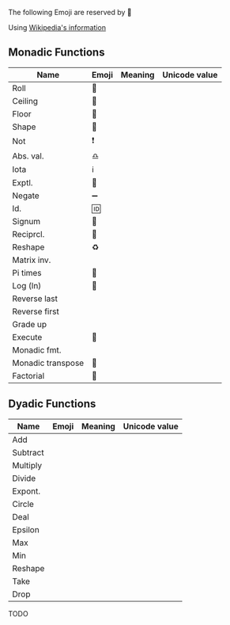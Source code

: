 The following Emoji are reserved by :apple:

Using [Wikipedia's information](https://en.wikipedia.org/wiki/APL_syntax_and_symbols)

## Monadic Functions

|Name     |Emoji    |Meaning                    |Unicode value|
|-------  |---------|---------------------------|-------------|
|Roll     |:game_die:|                           |             |
|Ceiling  |:arrow_up_small:|                           |             |
|Floor    |:arrow_down_small:|                           |             |
|Shape    |:diamond_shape_with_a_dot_inside:|                           |             |
|Not      |:heavy_exclamation_mark:|                           |             |
|Abs. val.|:libra:|                           |             |
|Iota     |:information_source:|                           |             |
|Exptl.   |:rabbit:|                           |             |
|Negate   |:heavy_minus_sign:|                           |             |
|Id.      |:id:|                           |             |
|Signum   |:put_litter_in_its_place:         |                           |             |
|Reciprcl.|:massage:         |                           |             |
|Reshape  |:recycle:         |                             |             |
|Matrix inv.|       |                             |             |
|Pi times |:cake:  |                             |             |
|Log (ln) |:deciduous_tree:|                             |             |
|Reverse last||                             |             |
|Reverse first||                             |             |
|Grade up |         |                             |             |
|Execute|:apple:    |                             |             |
|Monadic fmt.|      |                             |             |
|Monadic transpose|:twisted_rightwards_arrows:|                           |             |
|Factorial|:love_hotel:|   |                           |             |

## Dyadic Functions
|Name     |Emoji    |Meaning                    |Unicode value|
|-------  |---------|---------------------------|-------------|
|Add      |         |                           |             |
|Subtract |         |                           |             |
|Multiply |         |                           |             |
|Divide   |         |                           |             |
|Expont.  |         |                           |             |
|Circle   |         |                           |             |
|Deal     |         |                           |             |
|Epsilon  |         |                           |             |
|Max      |         |                           |             |
|Min      |         |                           |             |
|Reshape  |         |                           |             |
|Take     |         |                           |             |
|Drop     |         |                           |             |

TODO
